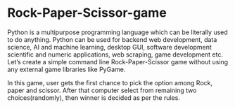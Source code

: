# Rock-Paper-Scissor-game

Python is a multipurpose programming language which can be literally used to do anything. Python can be used for backend web development, data science, AI and machine learning, desktop GUI, software development scientific and numeric applications, web scraping, game development etc. Let’s create a simple command line Rock-Paper-Scissor game without using any external game libraries like PyGame.

In this game, user gets the first chance to pick the option among Rock, paper and scissor. After that computer select from remaining two choices(randomly), then winner is decided as per the rules.
